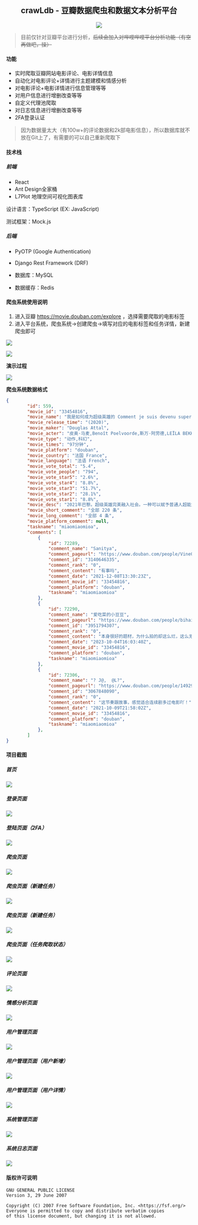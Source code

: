 <div align="center">
    <h2>crawLdb - 豆瓣数据爬虫和数据文本分析平台</h2>
    <img src="./images/header.jpg"/>
    <div align="center">
    </div> 
</div>


> 目前仅针对豆瓣平台进行分析，~~后续会加入对哔哩哔哩平台分析功能（有空再做吧，操）~~
>

#### 功能

- 实时爬取豆瓣网站电影评论、电影详情信息
- 自动化对电影评论+详情进行主题建模和情感分析
- 对电影评论+电影详情进行信息管理等等
- 对用户信息进行增删改查等等
- 自定义代理池爬取
- 对日志信息进行增删改查等等
- 2FA登录认证

> 因为数据量太大（有100w+的评论数据和2k部电影信息），所以数据库就不放在Git上了，有需要的可以自己重新爬取下

#### 技术栈

##### 前端

- React
- Ant Design全家桶
- L7Plot 地理空间可视化图表库

设计语言：TypeScript (EX: JavaScript)

测试框架：Mock.js

##### 后端

- PyOTP (Google Authentication)
- Django Rest Framework (DRF)
  
- 数据库：MySQL
- 数据缓存：Redis

#### 爬虫系统使用说明

1. 进入豆瓣 https://movie.douban.com/explore ，选择需要爬取的电影标签
2. 进入平台系统，爬虫系统->创建爬虫->填写对应的电影标签和任务详情，新建爬虫即可

![](./images/20.jpg)

![](./images/21.jpg)

**演示过程**

![](./images/19.gif)

**爬虫系统数据格式**

```json
{
		"id": 559,
		"movie_id": "33454816",
		"movie_name": "我是如何成为超级英雄的 Comment je suis devenu super-héros",
		"movie_release_time": "(2020)",
		"movie_maker": "Douglas Attal",
		"movie_acter": "皮奥·马麦,Benoît Poelvoorde,斯万·阿劳德,LEÏLA BEKHTI,VIMALA PONS",
		"movie_type": "动作,科幻",
		"movie_times": "97分钟",
		"movie_platform": "douban",
		"movie_country": "法国 France",
		"movie_language": "法语 French",
		"movie_vote_total": "5.4",
		"movie_vote_people": "794",
		"movie_vote_star5": "2.6%",
		"movie_vote_star4": "8.8%",
		"movie_vote_star3": "51.7%",
		"movie_vote_star2": "28.1%",
		"movie_vote_star1": "8.8%",
		"movie_desc": "2021年巴黎。超级英雄完美融入社会。一种可以赋予普通人超能力的神秘毒品在城市中传播。由于这类事件不断增多，莫罗中尉和沙尔茨曼被指派前去调查真相。他们将与两位资深治安会成员蒙特·卡洛和卡莉丝塔联手，竭尽全力遏制毒品的扩散。然而莫罗的过去重新浮出水面，事情变得十分棘手······",
		"movie_short_comment": "全部 220 条",
		"movie_long_comment": "全部 4 条",
		"movie_platform_comment": null,
		"taskname": "miaomiaomioa",
		"comments": [
			{
				"id": 72289,
				"comment_name": "Sanitya",
				"comment_pageurl": "https://www.douban.com/people/Vine0109/",
				"comment_id": "3140646335",
				"comment_rank": "0",
				"comment_content": "有事吗",
				"comment_date": "2021-12-08T13:30:23Z",
				"comment_movie_id": "33454816",
				"comment_platform": "douban",
				"taskname": "miaomiaomioa"
			},
			{
				"id": 72290,
				"comment_name": "爱吃菜的小豆豆",
				"comment_pageurl": "https://www.douban.com/people/bihailantianmen/",
				"comment_id": "3951794307",
				"comment_rank": "0",
				"comment_content": "本身很好的题材，为什么拍的却这么烂，这么无聊？完全看不下去了",
				"comment_date": "2023-10-04T16:03:40Z",
				"comment_movie_id": "33454816",
				"comment_platform": "douban",
				"taskname": "miaomiaomioa"
			},
			{
				"id": 72306,
				"comment_name": "? J@,  @L?",
				"comment_pageurl": "https://www.douban.com/people/149292382/",
				"comment_id": "3067848090",
				"comment_rank": "0",
				"comment_content": "这节奏跟故事，感觉适合连续剧多过电影吖！",
				"comment_date": "2021-10-09T21:58:02Z",
				"comment_movie_id": "33454816",
				"comment_platform": "douban",
				"taskname": "miaomiaomioa"
			},
        ]
}
```

#### 项目截图

##### 首页

![](./images/1.jpg)

##### 登录页面

![](./images/15.jpg)

##### 登陆页面（2FA）

![](./images/16.jpg)

##### 爬虫页面

![](./images/17.jpg)

##### 爬虫页面（新建任务）

![](./images/3.jpg)

##### 爬虫页面（新建任务）

![](./images/2.jpg)

##### 爬虫页面（任务爬取状态）

![](./images/18.jpg)

##### 评论页面

![](./images/4.jpg)

##### 情感分析页面

![](./images/7.jpg)

##### 用户管理页面

![](./images/10.jpg)

##### 用户管理页面（用户新增）

![](./images/11.jpg)

##### 用户管理页面（用户详情）

![](./images/12.jpg)

##### 系统管理页面

![](./images/13.jpg)

##### 系统日志页面

![](./images/14.jpg)

#### 版权许可说明

```
GNU GENERAL PUBLIC LICENSE
Version 3, 29 June 2007

Copyright (C) 2007 Free Software Foundation, Inc. <https://fsf.org/>
Everyone is permitted to copy and distribute verbatim copies
of this license document, but changing it is not allowed.
```
